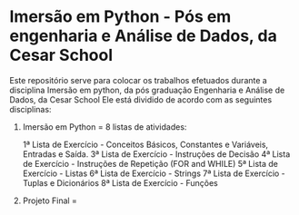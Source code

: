 # Imersão em Python - Pós em engenharia e Análise de Dados, da Cesar School

Este repositório serve para colocar os trabalhos efetuados durante a disciplina Imersão em python, da pós graduação Engenharia e Análise de Dados, da Cesar School
Ele está dividido de acordo com as seguintes disciplinas:
  1. Imersão em Python = 8 listas de atividades:
     
     1ª Lista de Exercício - Conceitos Básicos, Constantes e Variáveis, Entradas e Saída.
     3ª Lista de Exercício - Instruções de Decisão
     4ª Lista de Exercício - Instruções de Repetição (FOR and WHILE)
     5ª Lista de Exercício - Listas
     6ª Lista de Exercício - Strings
     7ª Lista de Exercício - Tuplas e Dicionários
     8ª Lista de Exercício - Funções

     
  2. Projeto Final =
